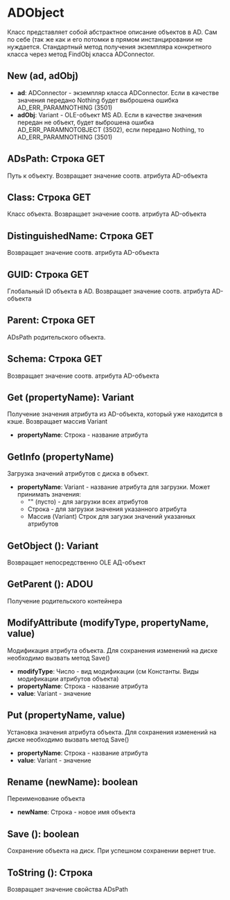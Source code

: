 ﻿# ADObject
Класс представляет собой абстрактное описание объектов в AD. Сам по себе (так же как и его потомки в прямом инстанцировании не нуждается. Стандартный метод получения экземпляра конкретного класса через метод FindObj класса ADConnector.
## New (ad, adObj)
* **ad**: ADConnector - экземпляр класса ADConnector. Если в качестве значения передано Nothing будет выброшена ошибка AD_ERR_PARAMNOTHING (3501)
* **adObj**: Variant - OLE-объект MS AD. Если в качестве значения передан не объект, будет выброшена ошибка AD_ERR_PARAMNOTOBJECT (3502), если передано Nothing, то AD_ERR_PARAMNOTHING (3501)

## ADsPath: Строка GET
Путь к объекту. Возвращает значение соотв. атрибута AD-объекта

## Class: Строка GET
Класс объекта. Возвращает значение соотв. атрибута AD-объекта

## DistinguishedName: Строка GET
Возвращает значение соотв. атрибута AD-объекта

## GUID: Строка GET
Глобальный ID объекта в AD. Возвращает значение соотв. атрибута AD-объекта

## Parent: Строка GET
ADsPath родительского объекта.

## Schema: Строка GET
Возвращает значение соотв. атрибута AD-объекта

## Get (propertyName): Variant
Получение значения атрибута из AD-объекта, который уже находится в кэше. Возвращает массив Variant
* **propertyName**: Строка - название атрибута

## GetInfo (propertyName)
Загрузка значений атрибутов с диска в объект.
* **propertyName**: Variant - название атрибута для загрузки. Может принимать значения:
	- "" (пусто) - для загрузки всех атрибутов
	- Строка - для загрузки значения указанного атрибута
	- Массив (Variant) Строк для загузки значений указанныx атрибутов

## GetObject (): Variant
Возвращает непосредственно OLE АД-объект

## GetParent (): ADOU
Получение родительского контейнера

## ModifyAttribute (modifyType, propertyName, value)
Модификация атрибута объекта. Для сохранения изменений на диске необходимо вызвать метод Save()
* **modifyType**: Число - вид модификации (см Константы. Виды модификации атрибутов объекта)
* **propertyName**: Строка - название атрибута
* **value**: Variant - значение

## Put (propertyName, value)
Установка значения атрибута объекта. Для сохранения изменений на диске необходимо вызвать метод Save()
* **propertyName**: Строка - название атрибута
* **value**: Variant - значение

## Rename (newName): boolean
Переименование объекта
* **newName**: Строка - новое имя объекта

## Save (): boolean
Сохранение объекта на диск. При успешном сохранении вернет true.

## ToString (): Строка
Возвращает значение свойства ADsPath
